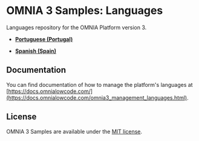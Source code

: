 # OMNIA 3 Samples: Languages
Languages repository for the OMNIA Platform version 3.

* [**Portuguese (Portugal)**](https://github.com/OMNIALowCode/omnia3-samples/blob/master/languages/PTPT.json)

* [**Spanish (Spain)**](https://github.com/OMNIALowCode/omnia3-samples/blob/master/languages/ESES.json)


## Documentation

You can find documentation of how to manage the platform's languages at [https://docs.omnialowcode.com/](https://docs.omnialowcode.com/omnia3_management_languages.html).

## License

OMNIA 3 Samples are available under the [MIT license](http://opensource.org/licenses/MIT).
